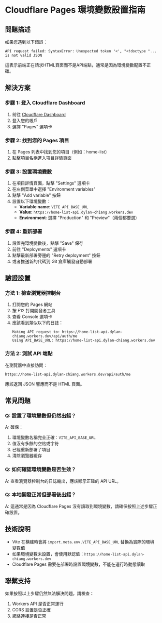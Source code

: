 # Cloudflare Pages 環境變數設置指南

## 問題描述

如果您遇到以下錯誤：
```
API request failed: SyntaxError: Unexpected token '<', "<!doctype "... is not valid JSON
```

這表示前端正在請求HTML頁面而不是API端點，通常是因為環境變數配置不正確。

## 解決方案

### 步驟 1: 登入 Cloudflare Dashboard

1. 前往 [Cloudflare Dashboard](https://dash.cloudflare.com/)
2. 登入您的帳戶
3. 選擇 "Pages" 選項卡

### 步驟 2: 找到您的 Pages 項目

1. 在 Pages 列表中找到您的項目（例如：home-list）
2. 點擊項目名稱進入項目詳情頁面

### 步驟 3: 設置環境變數

1. 在項目詳情頁面，點擊 "Settings" 選項卡
2. 在左側菜單中選擇 "Environment variables"
3. 點擊 "Add variable" 按鈕
4. 設置以下環境變數：
   - **Variable name**: `VITE_API_BASE_URL`
   - **Value**: `https://home-list-api.dylan-chiang.workers.dev`
   - **Environment**: 選擇 "Production" 和 "Preview"（兩個都要選）

### 步驟 4: 重新部署

1. 設置完環境變數後，點擊 "Save" 保存
2. 前往 "Deployments" 選項卡
3. 點擊最新部署旁邊的 "Retry deployment" 按鈕
4. 或者推送新的代碼到 Git 倉庫觸發自動部署

## 驗證設置

### 方法 1: 檢查瀏覽器控制台

1. 打開您的 Pages 網站
2. 按 F12 打開開發者工具
3. 查看 Console 選項卡
4. 應該看到類似以下的日誌：
   ```
   Making API request to: https://home-list-api.dylan-chiang.workers.dev/api/auth/me
   Using API_BASE_URL: https://home-list-api.dylan-chiang.workers.dev
   ```

### 方法 2: 測試 API 端點

在瀏覽器中直接訪問：
```
https://home-list-api.dylan-chiang.workers.dev/api/auth/me
```

應該返回 JSON 響應而不是 HTML 頁面。

## 常見問題

### Q: 設置了環境變數但仍然出錯？

A: 確保：
1. 環境變數名稱完全正確：`VITE_API_BASE_URL`
2. 值沒有多餘的空格或字符
3. 已經重新部署了項目
4. 清除瀏覽器緩存

### Q: 如何確認環境變數是否生效？

A: 查看瀏覽器控制台的日誌輸出，應該顯示正確的 API URL。

### Q: 本地開發正常但部署後出錯？

A: 這通常是因為 Cloudflare Pages 沒有讀取到環境變數，請確保按照上述步驟正確設置。

## 技術說明

- Vite 在構建時會將 `import.meta.env.VITE_API_BASE_URL` 替換為實際的環境變數值
- 如果環境變數未設置，會使用默認值：`https://home-list-api.dylan-chiang.workers.dev`
- Cloudflare Pages 需要在部署時設置環境變數，不能在運行時動態讀取

## 聯繫支持

如果按照以上步驟仍然無法解決問題，請檢查：
1. Workers API 是否正常運行
2. CORS 設置是否正確
3. 網絡連接是否正常
